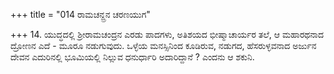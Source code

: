 +++
title = "014 ರಾಮಚನ್ದ್ರನ ಚರಣಯುಗ"

+++
14. ಯುದ್ಧದಲ್ಲಿ ಶ್ರೀರಾಮಚಂದ್ರನ ಎರಡು ಪಾದಗಳು, ಅತಿಶಯದ ಭೀಷ್ಮಾಚಾರ್ಯರ ತಲೆ, ಆ ಮಹಾರಥನಾದ ದ್ರೋಣನ ಎದೆ - ಮೂರೂ ನಡುಗುವುದು. ಒಳ್ಳೆಯ ಮನಸ್ಸಿನಿಂದ ಕೂಡಿರುವ, ನಡುಗದ, ಹೆಸರುಳ್ಳವನಾದ ಅರ್ಜುನ ದೇವನ ಎದುರಿನಲ್ಲಿ ಭೂಮಿಯಲ್ಲಿ ನಿಲ್ಲುವ ಧನುರ್ಧಾರಿ ಅದಾರಿದ್ದಾನೆ ? ಎಂದನು ಆ ಶಕುನಿ.